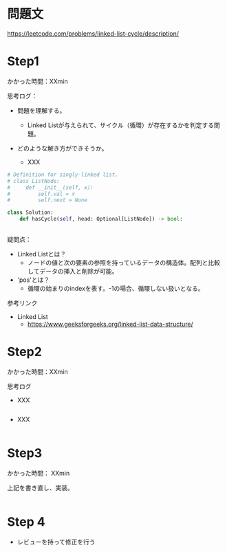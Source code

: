 # 問題文
https://leetcode.com/problems/linked-list-cycle/description/

# Step1

かかった時間：XXmin

思考ログ：
- 問題を理解する。
  - Linked Listが与えられて、サイクル（循環）が存在するかを判定する問題。

- どのような解き方ができそうか。
  - XXX

```python
# Definition for singly-linked list.
# class ListNode:
#     def __init__(self, x):
#         self.val = x
#         self.next = None

class Solution:
    def hasCycle(self, head: Optional[ListNode]) -> bool:
        
```
疑問点：
- Linked Listとは？
  - ノードの値と次の要素の参照を持っているデータの構造体。配列と比較してデータの挿入と削除が可能。
- 'pos'とは？
  - 循環の始まりのindexを表す。-1の場合、循環しない扱いとなる。
 
参考リンク
- Linked List
  - https://www.geeksforgeeks.org/linked-list-data-structure/
 
# Step2
かかった時間：XXmin

思考ログ
- XXX

```python

```

- XXX
```python

```

# Step3
かかった時間： XXmin

上記を書き直し、実装。

```python

```

# Step 4 
- レビューを持って修正を行う

```python


```
